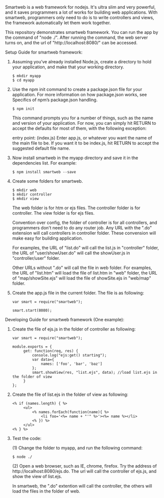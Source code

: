 Smartweb is a web framework for nodejs. It's ultra slim and very powerful, and it saves programmers a lot of works for building web applications. With smartweb, programmers only need to do is to write controllers and views, the framework automatically let them work together. 

This repository demonstrates smartweb framework. You can run the app by the command of "node ./". After running the command, the web server turns on, and the url of "http://localhost:8080/" can be accessed.

Setup Guide for smartweb framework:

1. Assuming you’ve already installed Node.js, create a directory to hold your application, and make that your working directory.

   ```
   $ mkdir myapp
   $ cd myapp
   ```

2. Use the npm init command to create a package.json file for your application. For more information on how package.json works, see Specifics of npm’s package.json handling.

   ```
   $ npm init
   ```

   This command prompts you for a number of things, such as the name and version of your application. For now, you can simply hit RETURN to accept the defaults for most of them, with the following exception:

   entry point: (index.js)
   Enter app.js, or whatever you want the name of the main file to be. If you want it to be index.js, hit RETURN to accept the suggested default file name.

3. Now install smartweb in the myapp directory and save it in the dependencies list. For example:

   ```
   $ npm install smartweb --save
   ```

4. Create some folders for smartweb. 

   ```
   $ mkdir web
   $ mkdir controller
   $ mkdir view
   ```

   The web folder is for htm or ejs files. The controller folder is for controller. The view folder is for ejs files.

   Convention over config, the folder of controller is for all controllers, and programmers don't need to do any router job. Any URL with the ".do" extension will call controllers in controller folder. These convension will make easy for building application.

   For examples, the URL of "list.do" will call the list.js in "controller" folder,  the URL of "user/showUser.do" will call the showUser.js in "controller/user" folder. 

   Other URLs without ".do" will call the file in web folder. For examples, the URL of "list.htm" will load the file of list.htm in "web" folder,  the URL of "map/showSite.ejs" will load the file of showSite.ejs in "web/map" folder.

5. Create the app.js file in the current folder. The file is as following:

   ```
   var smart = require("smartweb");
   
   smart.start(8080);
   ```


Developing Guide for smartweb framework (One example):

1. Create the file of ejs.js in the folder of controller as following:

   ```
   var smart = require("smartweb");

   module.exports = {
		get: function(req, res) {
			console.log("ejs:get() starting");
			var data={  
				names: ['foo', 'bar', 'baz']  
			};
			smart.showView(res, "list.ejs", data); //load list.ejs in the folder of view
		}
   };
   ```

2. Create the file of list.ejs in the folder of view as following:
   ```
   <% if (names.length) { %>
		<ul>
			<% names.forEach(function(name){ %>
				<li foo='<%= name + "'" %>'><%= name %></li>
			<% }) %>
		</ul>
   <% } %>
   ```

3. Test the code:

   (1) Change the folder to myapp, and run the following command:
   ```
   $ node ./
   ```

   (2) Open a web browser, such as IE, chrome, firefox. Try the address of http://localhost:8080/ejs.do. The url will call the controller of ejs.js, and show the view of list.ejs.

   In smartweb, the ".do" extention will call the controller, the others will load the files in the folder of web.
